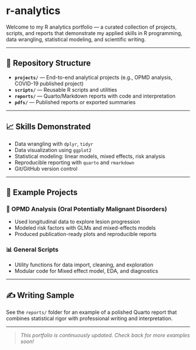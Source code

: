 # r-analytics

Welcome to my R analytics portfolio — a curated collection of projects, scripts, and reports that demonstrate my applied skills in R programming, data wrangling, statistical modeling, and scientific writing.

---

## 📂 Repository Structure

- **`projects/`** — End-to-end analytical projects (e.g., OPMD analysis, COVID-19 published project)
- **`scripts/`** — Reusable R scripts and utilities
- **`reports/`** — Quarto/Markdown reports with code and interpretation
- **`pdfs/`** — Published reports or exported summaries

---

## 📈 Skills Demonstrated

- Data wrangling with `dplyr`, `tidyr`
- Data visualization using `ggplot2`
- Statistical modeling: linear models, mixed effects, risk analysis
- Reproducible reporting with `quarto` and `rmarkdown`
- Git/GitHub version control

---

## 📘 Example Projects

### 🔬 OPMD Analysis (Oral Potentially Malignant Disorders)
- Used longitudinal data to explore lesion progression
- Modeled risk factors with GLMs and mixed-effects models
- Produced publication-ready plots and reproducible reports

### 📊 General Scripts
- Utility functions for data import, cleaning, and exploration
- Modular code for Mixed effect model, EDA, and diagnostics

---

## ✍️ Writing Sample
See the `reports/` folder for an example of a polished Quarto report that combines statistical rigor with professional writing and interpretation.

---

> *This portfolio is continuously updated. Check back for more examples soon!*

